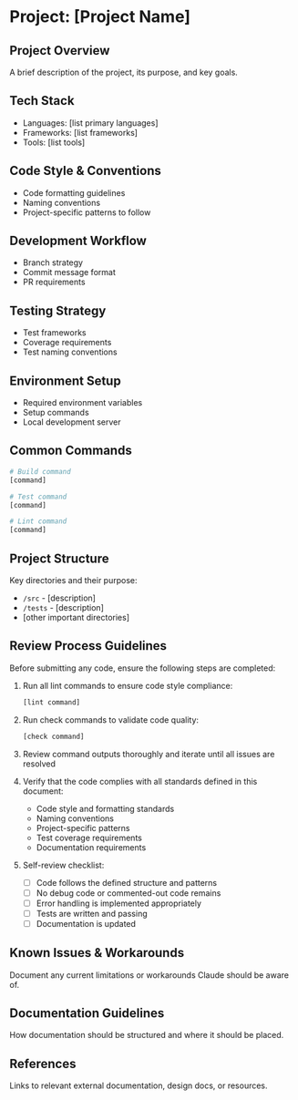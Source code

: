 # Project: [Project Name]

## Project Overview

A brief description of the project, its purpose, and key goals.

## Tech Stack

- Languages: [list primary languages]
- Frameworks: [list frameworks]
- Tools: [list tools]

## Code Style & Conventions

- Code formatting guidelines
- Naming conventions
- Project-specific patterns to follow

## Development Workflow

- Branch strategy
- Commit message format
- PR requirements

## Testing Strategy

- Test frameworks
- Coverage requirements
- Test naming conventions

## Environment Setup

- Required environment variables
- Setup commands
- Local development server

## Common Commands

```bash
# Build command
[command]

# Test command
[command]

# Lint command
[command]
```

## Project Structure

Key directories and their purpose:

- `/src` - [description]
- `/tests` - [description]
- [other important directories]

## Review Process Guidelines

Before submitting any code, ensure the following steps are completed:

1. Run all lint commands to ensure code style compliance:

   ```bash
   [lint command]
   ```

2. Run check commands to validate code quality:

   ```bash
   [check command]
   ```

3. Review command outputs thoroughly and iterate until all issues are resolved

4. Verify that the code complies with all standards defined in this document:

   - Code style and formatting standards
   - Naming conventions
   - Project-specific patterns
   - Test coverage requirements
   - Documentation requirements

5. Self-review checklist:
   - [ ] Code follows the defined structure and patterns
   - [ ] No debug code or commented-out code remains
   - [ ] Error handling is implemented appropriately
   - [ ] Tests are written and passing
   - [ ] Documentation is updated

## Known Issues & Workarounds

Document any current limitations or workarounds Claude should be aware of.

## Documentation Guidelines

How documentation should be structured and where it should be placed.

## References

Links to relevant external documentation, design docs, or resources.
